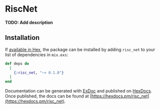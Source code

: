 # RiscNet

**TODO: Add description**

## Installation

If [available in Hex](https://hex.pm/docs/publish), the package can be installed
by adding `risc_net` to your list of dependencies in `mix.exs`:

```elixir
def deps do
  [
    {:risc_net, "~> 0.1.0"}
  ]
end
```

Documentation can be generated with [ExDoc](https://github.com/elixir-lang/ex_doc)
and published on [HexDocs](https://hexdocs.pm). Once published, the docs can
be found at [https://hexdocs.pm/risc_net](https://hexdocs.pm/risc_net).

